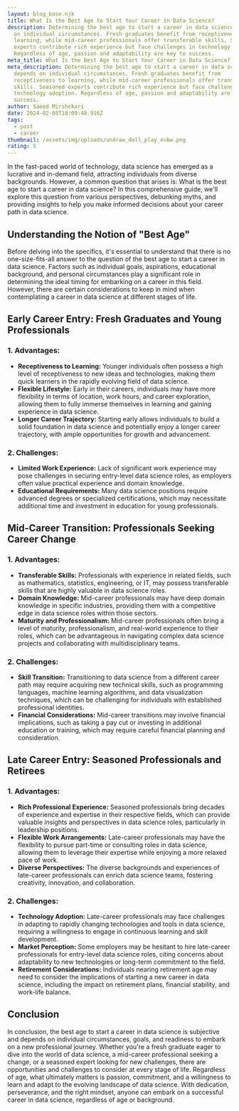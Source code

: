 ```yaml
---
layout: blog_base.njk
title: What Is the Best Age to Start Your Career in Data Science?
description: Determining the best age to start a career in data science depends
  on individual circumstances. Fresh graduates benefit from receptiveness to
  learning, while mid-career professionals offer transferable skills. Seasoned
  experts contribute rich experience but face challenges in technology adoption.
  Regardless of age, passion and adaptability are key to success.
meta_title: What Is the Best Age to Start Your Career in Data Science?
meta_description: Determining the best age to start a career in data science
  depends on individual circumstances. Fresh graduates benefit from
  receptiveness to learning, while mid-career professionals offer transferable
  skills. Seasoned experts contribute rich experience but face challenges in
  technology adoption. Regardless of age, passion and adaptability are key to
  success.
author: Saeed Mirshekari
date: 2024-02-05T18:09:48.916Z
tags:
  - post
  - career
thumbnail: /assets/img/uploads/undraw_doll_play_evbw.png
rating: 5
---
```



In the fast-paced world of technology, data science has emerged as a lucrative and in-demand field, attracting individuals from diverse backgrounds. However, a common question that arises is: What is the best age to start a career in data science? In this comprehensive guide, we'll explore this question from various perspectives, debunking myths, and providing insights to help you make informed decisions about your career path in data science.

## Understanding the Notion of "Best Age"

Before delving into the specifics, it's essential to understand that there is no one-size-fits-all answer to the question of the best age to start a career in data science. Factors such as individual goals, aspirations, educational background, and personal circumstances play a significant role in determining the ideal timing for embarking on a career in this field. However, there are certain considerations to keep in mind when contemplating a career in data science at different stages of life.

## Early Career Entry: Fresh Graduates and Young Professionals

### 1. Advantages:
   - **Receptiveness to Learning:** Younger individuals often possess a high level of receptiveness to new ideas and technologies, making them quick learners in the rapidly evolving field of data science.
   - **Flexible Lifestyle:** Early in their careers, individuals may have more flexibility in terms of location, work hours, and career exploration, allowing them to fully immerse themselves in learning and gaining experience in data science.
   - **Longer Career Trajectory:** Starting early allows individuals to build a solid foundation in data science and potentially enjoy a longer career trajectory, with ample opportunities for growth and advancement.

### 2. Challenges:
   - **Limited Work Experience:** Lack of significant work experience may pose challenges in securing entry-level data science roles, as employers often value practical experience and domain knowledge.
   - **Educational Requirements:** Many data science positions require advanced degrees or specialized certifications, which may necessitate additional time and investment in education for young professionals.

## Mid-Career Transition: Professionals Seeking Career Change

### 1. Advantages:
   - **Transferable Skills:** Professionals with experience in related fields, such as mathematics, statistics, engineering, or IT, may possess transferable skills that are highly valuable in data science roles.
   - **Domain Knowledge:** Mid-career professionals may have deep domain knowledge in specific industries, providing them with a competitive edge in data science roles within those sectors.
   - **Maturity and Professionalism:** Mid-career professionals often bring a level of maturity, professionalism, and real-world experience to their roles, which can be advantageous in navigating complex data science projects and collaborating with multidisciplinary teams.

### 2. Challenges:
   - **Skill Transition:** Transitioning to data science from a different career path may require acquiring new technical skills, such as programming languages, machine learning algorithms, and data visualization techniques, which can be challenging for individuals with established professional identities.
   - **Financial Considerations:** Mid-career transitions may involve financial implications, such as taking a pay cut or investing in additional education or training, which may require careful financial planning and consideration.

## Late Career Entry: Seasoned Professionals and Retirees

### 1. Advantages:
   - **Rich Professional Experience:** Seasoned professionals bring decades of experience and expertise in their respective fields, which can provide valuable insights and perspectives in data science roles, particularly in leadership positions.
   - **Flexible Work Arrangements:** Late-career professionals may have the flexibility to pursue part-time or consulting roles in data science, allowing them to leverage their expertise while enjoying a more relaxed pace of work.
   - **Diverse Perspectives:** The diverse backgrounds and experiences of late-career professionals can enrich data science teams, fostering creativity, innovation, and collaboration.

### 2. Challenges:
   - **Technology Adoption:** Late-career professionals may face challenges in adapting to rapidly changing technologies and tools in data science, requiring a willingness to engage in continuous learning and skill development.
   - **Market Perception:** Some employers may be hesitant to hire late-career professionals for entry-level data science roles, citing concerns about adaptability to new technologies or long-term commitment to the field.
   - **Retirement Considerations:** Individuals nearing retirement age may need to consider the implications of starting a new career in data science, including the impact on retirement plans, financial stability, and work-life balance.

## Conclusion

In conclusion, the best age to start a career in data science is subjective and depends on individual circumstances, goals, and readiness to embark on a new professional journey. Whether you're a fresh graduate eager to dive into the world of data science, a mid-career professional seeking a change, or a seasoned expert looking for new challenges, there are opportunities and challenges to consider at every stage of life. Regardless of age, what ultimately matters is passion, commitment, and a willingness to learn and adapt to the evolving landscape of data science. With dedication, perseverance, and the right mindset, anyone can embark on a successful career in data science, regardless of age or background.